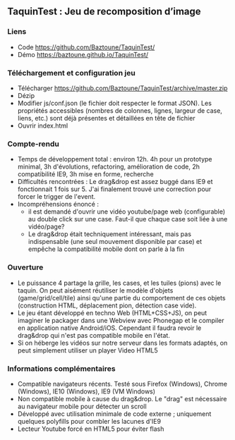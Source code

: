 ## TaquinTest : Jeu de recomposition d’image

### Liens
- Code https://github.com/Baztoune/TaquinTest/
- Démo https://baztoune.github.io/TaquinTest/

### Téléchargement et configuration jeu
- Télécharger https://github.com/Baztoune/TaquinTest/archive/master.zip
- Dézip
- Modifier js/conf.json (le fichier doit respecter le format JSON). Les propriétés accessibles (nombres de colonnes, lignes, largeur de case, liens, etc.) sont déjà présentes et détaillées en tête de fichier
- Ouvrir index.html

### Compte-rendu
- Temps de développement total : environ 12h. 4h pour un prototype minimal, 3h d'évolutions, refactoring, amélioration de code, 2h compatibilité IE9, 3h mise en forme, recherche
- Difficultés rencontrées : Le drag&drop est assez buggé dans IE9 et fonctionnait 1 fois sur 5. J'ai finalement trouvé une correction pour forcer le trigger de l'event.
- Incompréhensions énoncé : 
  - il est demandé d'ouvrir une vidéo youtube/page web (configurable) au double click sur une case. Faut-il que chaque case soit liée à une vidéo/page? 
  - Le drag&drop était techniquement intéressant, mais pas indispensable (une seul mouvement disponible par case) et empêche la compatibilité mobile dont on parle à la fin

### Ouverture
- Le puissance 4 partage la grille, les cases, et les tuiles (pions) avec le taquin. On peut aisément réutiliser le modèle d'objets (game/grid/cell/tile) ainsi qu'une partie du comportement de ces objets (construction HTML, déplacement pion, détection case vide).
- Le jeu étant développé en techno Web (HTML+CSS+JS), on peut imaginer le packager dans une Webview avec Phonegap et le compiler en application native Android/iOS. Cependant il faudra revoir le drag&drop qui n'est pas compatible mobile en l'état.
- Si on héberge les vidéos sur notre serveur dans les formats adaptés, on peut simplement utiliser un player Video HTML5

### Informations complémentaires
- Compatible navigateurs récents. Testé sous Firefox (Windows), Chrome (Windows), IE10 (Windows), IE9 (VM Windows)
- Non compatible mobile à cause du drag&drop. Le "drag" est nécessaire au navigateur mobile pour détecter un scroll
- Développé avec utilisation minimale de code externe ; uniquement quelques polyfills pour combler les lacunes d'IE9
- Lecteur Youtube forcé en HTML5 pour éviter flash
